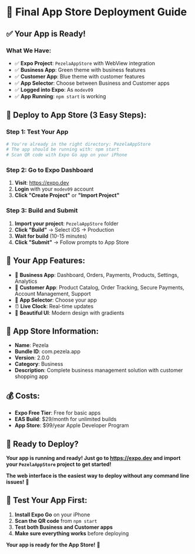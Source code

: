 # 🚀 Final App Store Deployment Guide

## ✅ **Your App is Ready!**

### **What We Have:**
- ✅ **Expo Project**: `PezelaAppStore` with WebView integration
- ✅ **Business App**: Green theme with business features
- ✅ **Customer App**: Blue theme with customer features
- ✅ **App Selector**: Choose between Business and Customer apps
- ✅ **Logged into Expo**: As `modev09`
- ✅ **App Running**: `npm start` is working

## 🚀 **Deploy to App Store (3 Easy Steps):**

### **Step 1: Test Your App**
```bash
# You're already in the right directory: PezelaAppStore
# The app should be running with: npm start
# Scan QR code with Expo Go app on your iPhone
```

### **Step 2: Go to Expo Dashboard**
1. **Visit**: https://expo.dev
2. **Login** with your `modev09` account
3. **Click "Create Project"** or **"Import Project"**

### **Step 3: Build and Submit**
1. **Import your project**: `PezelaAppStore` folder
2. **Click "Build"** → Select iOS → Production
3. **Wait for build** (10-15 minutes)
4. **Click "Submit"** → Follow prompts to App Store

## 📱 **Your App Features:**
- 🏢 **Business App**: Dashboard, Orders, Payments, Products, Settings, Analytics
- 🛒 **Customer App**: Product Catalog, Order Tracking, Secure Payments, Account Management, Support
- 📱 **App Selector**: Choose your app
- ⏰ **Live Clock**: Real-time updates
- 🎨 **Beautiful UI**: Modern design with gradients

## 🎯 **App Store Information:**
- **Name**: Pezela
- **Bundle ID**: com.pezela.app
- **Version**: 2.0.0
- **Category**: Business
- **Description**: Complete business management solution with customer shopping app

## 💰 **Costs:**
- **Expo Free Tier**: Free for basic apps
- **EAS Build**: $29/month for unlimited builds
- **App Store**: $99/year Apple Developer Program

## 🚀 **Ready to Deploy?**

**Your app is running and ready! Just go to https://expo.dev and import your `PezelaAppStore` project to get started!**

**The web interface is the easiest way to deploy without any command line issues!** 🎉

## 📱 **Test Your App First:**
1. **Install Expo Go** on your iPhone
2. **Scan the QR code** from `npm start`
3. **Test both Business and Customer apps**
4. **Make sure everything works** before deploying

**Your app is ready for the App Store!** 🚀
